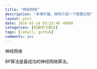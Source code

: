 ```yaml
---
title: "神经网络"
description: "本博开篇，按例介绍一下搭建过程"
layout: post
date: 2016-03-14 03:23:44 +0800
categories: [机器学习算法]
tags: [jekyll, github]
comments: yes
---
```

神经网络

BP算法是最成功的神经网络算法。